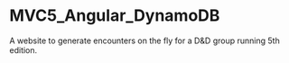 # MVC5_Angular_DynamoDB
A website to generate encounters on the fly for a D&D group running 5th edition. 
